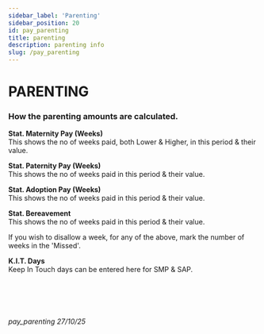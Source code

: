 ```yaml
---
sidebar_label: 'Parenting'
sidebar_position: 20
id: pay_parenting
title: parenting
description: parenting info
slug: /pay_parenting
---
```


# PARENTING

### How the parenting amounts are calculated.

**Stat. Maternity Pay (Weeks)**  
This shows the no of weeks paid, both Lower & Higher, in this period & their value.

**Stat. Paternity Pay (Weeks)**  
This shows the no of weeks paid in this period & their value.

**Stat. Adoption Pay (Weeks)**  
This shows the no of weeks paid in this period & their value.

**Stat. Bereavement**  
This shows the no of weeks paid in this period & their value.

If you wish to disallow a week, for any of the above, mark the number of weeks in the 'Missed'.

**K.I.T. Days**  
Keep In Touch days can be entered here for SMP & SAP.
<br/>
<br/>
<br/>
<br/>
<br/>
###### pay_parenting 27/10/25